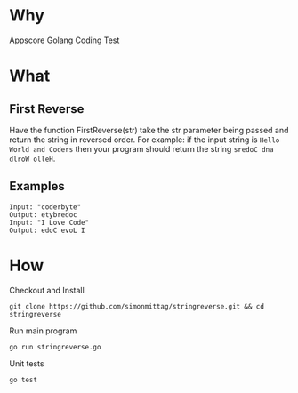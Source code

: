 # Why
Appscore Golang Coding Test

# What

## First Reverse
Have the function FirstReverse(str) take the str parameter being passed and return the string in reversed order. For example: if the input string is `Hello World and Coders` then your program should return the string `sredoC dna dlroW olleH`.

## Examples
```
Input: "coderbyte"
Output: etybredoc
Input: "I Love Code"
Output: edoC evoL I
```

# How

Checkout and Install
```
git clone https://github.com/simonmittag/stringreverse.git && cd stringreverse
```

Run main program
```
go run stringreverse.go
```

Unit tests
```
go test
```